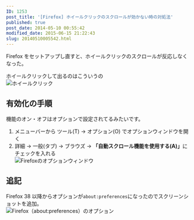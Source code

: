 ```yaml
---
ID: 1253
post_title: '[Firefox] ホイールクリックのスクロールが効かない時の対処法'
published: true
post_date: 2014-05-10 00:55:42
modified_date: 2015-06-15 21:22:43
slug: 20140510005542.html
---
```

<p>Firefox をセットアップし直すと、ホイールクリックのスクロールが反応しなくなった。</p>
<p>ホイールクリックして出るのはこういうの<br />
<img decoding="async" lazyload="lazy" alt="ホイールクリック" src=""></li>
<p><!--more--></p>
<h2>有効化の手順</h2>
<p>機能のオン・オフはオプションで設定されてるみたいです。</p>
<ol>
<li>メニューバーから ツール(T) -> オプション(O) でオプションウィンドウを開く</li>
<li>詳細 -> 一般(タブ) -> ブラウズ -> <strong>「自動スクロール機能を使用する(A)」</strong>にチェックを入れる<br />
<img decoding="async" lazyload="lazy" alt="Firefoxのオプションウィンドウ" src=""></li>
</ol>
<h2>追記</h2>
<p>Firefox 38 以降からオプションが<code>about:preferences</code>になったのでスクリーンショットを追加。<br />
<img decoding="async" lazyload="lazy" alt="Firefox（about:preferences）のオプション" src=""></p>